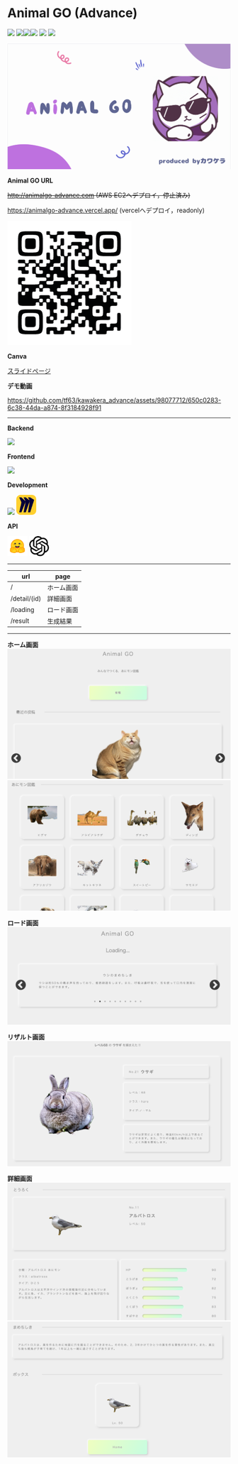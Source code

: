 # Animal GO (Advance)

![](https://github.com/tf63/kawakera_advance/actions/workflows/django.yml/badge.svg)
<img src="https://img.shields.io/badge/-Django-092E20.svg?logo=django&style=flat"><img src="https://img.shields.io/badge/-React-555.svg?logo=react&style=flat"><img src="https://img.shields.io/badge/-Docker-EEE.svg?logo=docker&style=flat">
![](https://img.shields.io/github/repo-size/tf63/kawakera_advance)
![](https://img.shields.io/github/languages/code-size/tf63/kawakera_advance)

![サムネイル](docs/img/thumbnail_animalgo.png)

**Animal GO URL**

~~http://animalgo-advance.com (AWS EC2へデプロイ，停止済み)~~

https://animalgo-advance.vercel.app/ (vercelへデプロイ，readonly)

<img src="docs/img/QR_118806.png">

**Canva**

[スライドページ](https://www.canva.com/design/DAFmniET5x0/J4Z1fpjKZrqM0rfMmCN9Yw/edit?utm_content=DAFmniET5x0&utm_campaign=designshare&utm_medium=link2&utm_source=sharebutton)



**デモ動画**

https://github.com/tf63/kawakera_advance/assets/98077712/650c0283-6c38-44da-a874-8f3184928f91


---

**Backend**

<img src="https://skillicons.dev/icons?i=py,django,postgres,nginx" />

**Frontend**

<img src="https://skillicons.dev/icons?i=ts,react,vite" />

**Development**

<img src="https://skillicons.dev/icons?i=docker,githubactions,figma,vercel" /> <img src="docs/img/logos/miro.svg" width="45px">

**API**

<img src="docs/img/logos/huggingface.svg" width="45px"> <img src="docs/img/logos/openai.svg" width="45px">

---

| url | page |
| - | - |
| / | ホーム画面 |
| /detail/(id) | 詳細画面 |
| /loading | ロード画面 |
| /result | 生成結果 |

---
**ホーム画面**
![](docs/img/animalgo-home.png)
![](docs/img/animalgo_list.png)

**ロード画面**
![](docs/img/animalgo-loading.png)

**リザルト画面**
![](docs/img/animalgo_result.png)

**詳細画面**
![](docs/img/animalgo_detail.png)
![](docs/img/animalgo_trivia.png)
